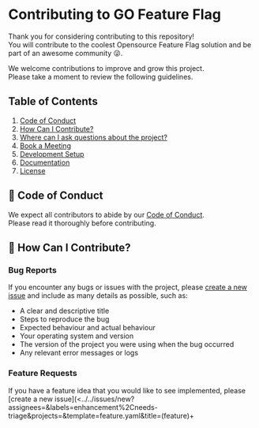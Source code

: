 # Contributing to GO Feature Flag

Thank you for considering contributing to this repository!  
You will contribute to the coolest Opensource Feature Flag solution and be part of an awesome community 😜.

We welcome contributions to improve and grow this project.  
Please take a moment to review the following guidelines.

## Table of Contents

1. [Code of Conduct](#-code-of-conduct)
1. [How Can I Contribute?](#-how-can-i-contribute)
1. [Where can I ask questions about the project?](#-where-can-i-ask-questions-about-the-project)
1. [Book a Meeting](#-book-a-meeting)
1. [Development Setup](#-development-setup)
1. [Documentation](#-documentation)
1. [License](#-license)

## 🚓 Code of Conduct

We expect all contributors to abide by our [Code of Conduct](CODE_OF_CONDUCT.md).  
Please read it thoroughly before contributing.

## 🙇 How Can I Contribute?

### Bug Reports

If you encounter any bugs or issues with the project, please [create a new issue](../../issues/new?assignees=&labels=bug%2Cneeds-triage&projects=&template=bug.yaml&title=%28bug%29+%3Ctitle%3E) and include as many details as possible, such as:

- A clear and descriptive title
- Steps to reproduce the bug
- Expected behaviour and actual behaviour
- Your operating system and version
- The version of the project you were using when the bug occurred
- Any relevant error messages or logs

### Feature Requests

If you have a feature idea that you would like to see implemented, please [create a new issue](<../../issues/new?assignees=&labels=enhancement%2Cneeds-triage&projects=&template=feature.yaml&title=(feature)+<title>>) with the following information:

- A clear and descriptive title
- A detailed description of the feature
- Any additional context that may be relevant

### Pull Requests

We welcome contributions in the form of pull requests.

Before opening a pull request, we kindly request you check if there is an open issue related to your proposed contribution.
By doing so, we can initiate a discussion and provide feedback on your changes before proceeding with the pull request.
This approach ensures that your efforts align with the project's goals and enhances the chances of your contribution being successfully integrated. Thank you for your understanding and cooperation!

If you want to take an issue that is already open, please follow those steps:

1. Check that the issue is not assigned.
1. Assign the issue to yourself by adding a comment on the issue containing the text `/assign-me`.
1. This will assign you the issue automatically.
1. After 10 days the assignment will be removed, if you need more time to work on it add a comment on the issue.

To submit a pull request, follow these steps:

1. Fork the repository to your GitHub account.
1. Create a new branch from the `main` branch.
1. Make your changes.
1. Test your changes thoroughly.
1. Commit your changes with a clear and descriptive commit message.
1. Push your branch to your forked repository.
1. Open a pull request, comparing your branch to the `main` branch of this repository.
1. Provide a detailed description of your changes in the pull request.

We will review your pull request as soon as possible.
Please be patient, as it might take some time for us to get back to you.
Your contributions are highly valued!

If you want an early feedback on your pull requests, you can use gemini AI pull request review by adding the comment `/gemini review` as a message in the pull request.
It will trigger gemini to review your pull request.

## 🧑‍💻 Development Setup

We always strive to keep the project as simple as possible, so you will find everything you need in the `Makefile` at the root of the repository.

GO Feature Flag is using a [go workspace](https://go.dev/doc/tutorial/workspaces) that needs to be initialized before starting any development.

To start contributing please set up your GO environment and run:

```shell
make workspace-init # it will setup the go.work file at the root of the repo.
make vendor # will tidy the project and vendor the dependencies
```

It will download the dependencies and your project will be ready to be used.

### Coding standards

It is easier for contributors to work on the same project if it has a consistent, unified style, approach, and layout.

To help with that, we are using [pre-commit](https://pre-commit.com/) to lint before each commit, I would recommend you to install it, and to apply it to the project by running:

```bash
pre-commit install
```

### Tests

Every feature or bug should come with an associate test to keep the coverage as high as possible.
We aim to have 90% of coverage for the project.

To launch the tests please run:

```bash
make test
```

## 🤔 Where can I ask questions about the project?

If you want to contribute and you have any questions you can use different ways to contact us.

1. You can create an issue and ask your question - [Create an issue](https://github.com/thomaspoignant/go-feature-flag/issues/new/choose).
1. You can join the `#go-feature-flag` channel in the gopher slack.  
   To join:
   - Request an invitation [here](https://invite.slack.golangbridge.org/)
   - Join the [`#go-feature-flag`](https://gophers.slack.com/archives/C029TH8KDFG) channel.
1. Send us an email to contact@gofeatureflag.org

## 🎤 Book A Meeting

If you wish to explore a specific area of the project in more detail or want to discuss about potential support for your company, and desire a synchronous conversation with the maintainers, please feel free to book a meeting at your convenience using this [link](https://calendly.com/thomas-poignant-o1pt/30min).  
This will allow for a focused and interactive discussion.

## 📚 Documentation

We are maintaining 2 documentations:

- [README.md](README.md) which contains everything you need to know to start working with the module.
- [go-feature-flag website](https://gofeatureflag.org) which is the full detail website containing the documentation.

If your contribution has an impact on the documentation, please check both versions. You can check how to work on the documentation [here](./website/README.md).

### How to run the documentation website locally

For the documentation website, we are using [Docusaurus 2](https://docusaurus.io/).  
Everything is available in the [`website/docs`](website/docs) directory.

You can start locally the website.

1. Open a terminal and go to the root project of this repository.
2. Launch the command below, it will install the dependencies and run the local server for the documentation.

```shell
make watch-doc
```

3. You can now access to the documentation directly in your browser: [http://localhost:3000/](http://localhost:3000/).

## 🪪 License

By contributing to this repository, you agree that your contributions will be licensed under the [LICENSE](LICENSE) of the project.

## 📊 Stats

If you want to check the stats of GO Feature Flag you can have a look at https://github-repo-stats--goff-github-stats.netlify.app/report.html

---

We encourage everyone to participate in this project and make it better for everyone. Happy contributing 🎉
